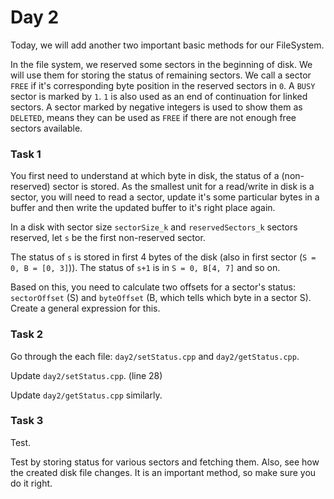 # Day 2

Today, we will add another two important basic methods for our FileSystem.

In the file system, we reserved some sectors in the beginning of disk. We will use them for storing the status of remaining sectors. We call a sector `FREE` if it's corresponding byte position in the reserved sectors in `0`. A `BUSY` sector is marked by `1`. `1` is also used as an end of continuation for linked sectors. A sector marked by negative integers is used to show them as `DELETED`, means they can be used as `FREE` if there are not enough free sectors available.

### Task 1

You first need to understand at which byte in disk, the status of a (non-reserved) sector is stored. As the smallest unit for a read/write in disk is a sector, you will need to read a sector, update it's some particular bytes in a buffer and then write the updated buffer to it's right place again.

In a disk with sector size `sectorSize_k` and `reservedSectors_k` sectors reserved, let `s` be the first non-reserved sector.

The status of `s` is stored in first 4 bytes of the disk (also in first sector (`S = 0, B = [0, 3]`)). The status of `s+1` is in `S = 0, B[4, 7]` and so on.

Based on this, you need to calculate two offsets for a sector's status: `sectorOffset` (S) and `byteOffset` (B, which tells which byte in a sector S). Create a general expression for this.

### Task 2

Go through the each file: `day2/setStatus.cpp` and `day2/getStatus.cpp`.

Update `day2/setStatus.cpp`. (line 28)

Update `day2/getStatus.cpp` similarly.   

### Task 3

Test.

Test by storing status for various sectors and fetching them. Also, see how the created disk file changes. It is an important method, so make sure you do it right.
